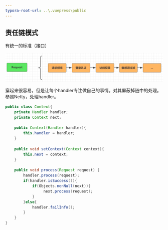 ```yaml
---
typora-root-url: ..\.vuepress\public
---
```




## 责任链模式

有统一的标准（接口）

![image-20220528034028017](/images/designpattern/image-20220528034028017.png)



穿起来很容易，但是让每个handler专注做自己的事情。对其屏蔽掉链中的处理。参照Netty，处理handler。

```java
public class Context{
    private Handler handler;
    private Context next;

    public Context(Handler handler){
        this.handler = handler;
    }

    public void setContext(Context context){
        this.next = context;
    }

    public void process(Request request) {
        handler.process(request);
        if(handler.isSuccess()){
            if(Objects.nonNull(next)){
                 next.process(request);
            }
        }else{
            handler.failInfo();
        }
    }
}
```

